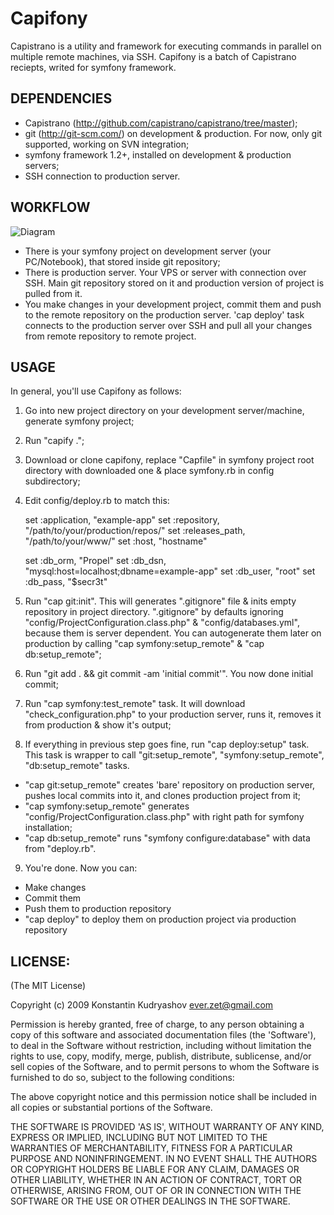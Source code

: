 # Capifony

Capistrano is a utility and framework for executing commands in parallel on multiple remote machines, via SSH.
Capifony is a batch of Capistrano reciepts, writed for symfony framework.

## DEPENDENCIES

* Capistrano (http://github.com/capistrano/capistrano/tree/master);
* git (http://git-scm.com/) on development & production. For now, only git supported, working on SVN integration;
* symfony framework 1.2+, installed on development & production servers;
* SSH connection to production server.

## WORKFLOW

![Diagram](http://everzet.com/images/capifony.png)

* There is your symfony project on development server (your PC/Notebook), that stored inside git repository;
* There is production server. Your VPS or server with connection over SSH. Main git repository stored on it and production version of project is pulled from it.
* You make changes in your development project, commit them and push to the remote repository on the production server. 'cap deploy' task connects to the production server over SSH and pull all your changes from remote repository to remote project.

## USAGE

In general, you'll use Capifony as follows:

1. Go into new project directory on your development server/machine, generate symfony project;

2. Run "capify .";

3. Download or clone capifony, replace "Capfile" in symfony project root directory with downloaded one & place symfony.rb in config subdirectory;

4. Edit config/deploy.rb to match this:

    set :application,   "example-app"
    set :repository,    "/path/to/your/production/repos/"
    set :releases_path, "/path/to/your/www/"
    set :host,          "hostname"

    set :db_orm,        "Propel"
    set :db_dsn,        "mysql:host=localhost;dbname=example-app"
    set :db_user,       "root"
    set :db_pass,       "$secr3t"

5. Run "cap git:init". This will generates ".gitignore" file & inits empty repository in project directory. ".gitignore" by defaults ignoring "config/ProjectConfiguration.class.php" & "config/databases.yml", because them is server dependent. You can autogenerate them later on production by calling "cap symfony:setup_remote" & "cap db:setup_remote";

6. Run "git add . && git commit -am 'initial commit'". You now done initial commit;

7. Run "cap symfony:test_remote" task. It will download "check_configuration.php" to your production server, runs it, removes it from production & show it's output;

8. If everything in previous step goes fine, run "cap deploy:setup" task. This task is wrapper to call "git:setup_remote", "symfony:setup_remote", "db:setup_remote" tasks.
  * "cap git:setup_remote" creates 'bare' repository on production server, pushes local commits into it, and clones production project from it;
  * "cap symfony:setup_remote" generates "config/ProjectConfiguration.class.php" with right path for symfony installation;
  * "cap db:setup_remote" runs "symfony configure:database" with data from "deploy.rb".

9. You're done. Now you can:
  * Make changes
  * Commit them
  * Push them to production repository
  * "cap deploy" to deploy them on production project via production repository

## LICENSE:

(The MIT License)

Copyright (c) 2009 Konstantin Kudryashov <ever.zet@gmail.com>

Permission is hereby granted, free of charge, to any person obtaining
a copy of this software and associated documentation files (the
'Software'), to deal in the Software without restriction, including
without limitation the rights to use, copy, modify, merge, publish,
distribute, sublicense, and/or sell copies of the Software, and to
permit persons to whom the Software is furnished to do so, subject to
the following conditions:

The above copyright notice and this permission notice shall be
included in all copies or substantial portions of the Software.

THE SOFTWARE IS PROVIDED 'AS IS', WITHOUT WARRANTY OF ANY KIND,
EXPRESS OR IMPLIED, INCLUDING BUT NOT LIMITED TO THE WARRANTIES OF
MERCHANTABILITY, FITNESS FOR A PARTICULAR PURPOSE AND NONINFRINGEMENT.
IN NO EVENT SHALL THE AUTHORS OR COPYRIGHT HOLDERS BE LIABLE FOR ANY
CLAIM, DAMAGES OR OTHER LIABILITY, WHETHER IN AN ACTION OF CONTRACT,
TORT OR OTHERWISE, ARISING FROM, OUT OF OR IN CONNECTION WITH THE
SOFTWARE OR THE USE OR OTHER DEALINGS IN THE SOFTWARE.
